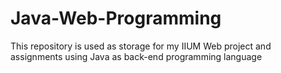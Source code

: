 # Java-Web-Programming
This repository is used as storage for my IIUM Web project and assignments using Java as back-end programming language
